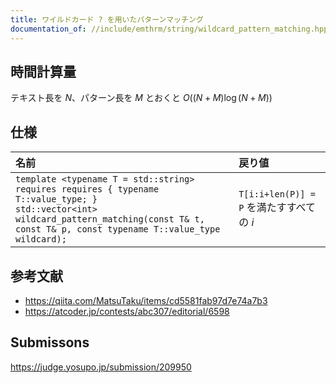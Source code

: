 ```yaml
---
title: ワイルドカード ? を用いたパターンマッチング
documentation_of: //include/emthrm/string/wildcard_pattern_matching.hpp
---
```



## 時間計算量

テキスト長を $N$、パターン長を $M$ とおくと $O((N + M)\log(N + M))$


## 仕様

|名前|戻り値|
|:--|:--|
|`template <typename T = std::string>`<br>`requires requires { typename T::value_type; }`<br>`std::vector<int> wildcard_pattern_matching(const T& t, const T& p, const typename T::value_type wildcard);`|`T[i:i+len(P)] = P` を満たすすべての $i$|


## 参考文献

- https://qiita.com/MatsuTaku/items/cd5581fab97d7e74a7b3
- https://atcoder.jp/contests/abc307/editorial/6598


## Submissons

https://judge.yosupo.jp/submission/209950
